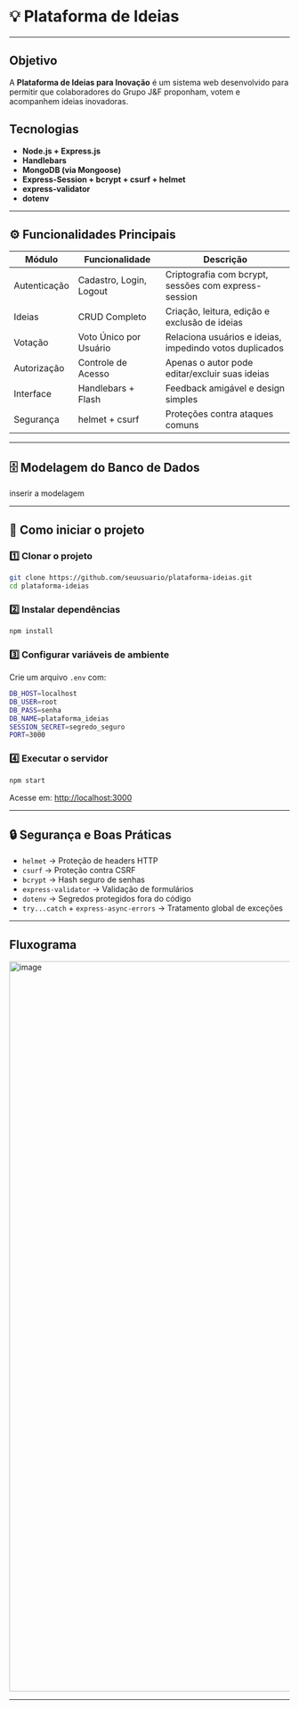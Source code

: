 ﻿# 💡 Plataforma de Ideias  
---

## Objetivo

A **Plataforma de Ideias para Inovação** é um sistema web desenvolvido para permitir que colaboradores do Grupo J&F proponham, votem e acompanhem ideias inovadoras.  

## Tecnologias

- **Node.js + Express.js**
- **Handlebars** 
- **MongoDB (via Mongoose)**  
- **Express-Session + bcrypt + csurf + helmet**
- **express-validator** 
- **dotenv** 

---

## ⚙️ Funcionalidades Principais

| Módulo | Funcionalidade | Descrição |
|--------|----------------|------------|
| Autenticação | Cadastro, Login, Logout | Criptografia com bcrypt, sessões com express-session |
| Ideias | CRUD Completo | Criação, leitura, edição e exclusão de ideias |
| Votação | Voto Único por Usuário | Relaciona usuários e ideias, impedindo votos duplicados |
| Autorização | Controle de Acesso | Apenas o autor pode editar/excluir suas ideias |
| Interface | Handlebars + Flash | Feedback amigável e design simples |
| Segurança | helmet + csurf | Proteções contra ataques comuns |

---

## 🗄️ Modelagem do Banco de Dados

inserir a modelagem

---

## 🧰 Como iniciar o projeto

### 1️⃣ Clonar o projeto
```bash
git clone https://github.com/seuusuario/plataforma-ideias.git
cd plataforma-ideias
```

### 2️⃣ Instalar dependências
```bash
npm install
```

### 3️⃣ Configurar variáveis de ambiente
Crie um arquivo `.env` com:
```bash
DB_HOST=localhost
DB_USER=root
DB_PASS=senha
DB_NAME=plataforma_ideias
SESSION_SECRET=segredo_seguro
PORT=3000
```

### 4️⃣ Executar o servidor
```bash
npm start
```
Acesse em: [http://localhost:3000](http://localhost:3000)

---

## 🔒 Segurança e Boas Práticas

- `helmet` → Proteção de headers HTTP  
- `csurf` → Proteção contra CSRF  
- `bcrypt` → Hash seguro de senhas  
- `express-validator` → Validação de formulários  
- `dotenv` → Segredos protegidos fora do código  
- `try...catch` + `express-async-errors` → Tratamento global de exceções  

---

## Fluxograma

<img width="2376" height="1310" alt="image" src="https://github.com/user-attachments/assets/591bda13-4c38-4d6d-bdcc-280bdb0c4f2c" />


---



